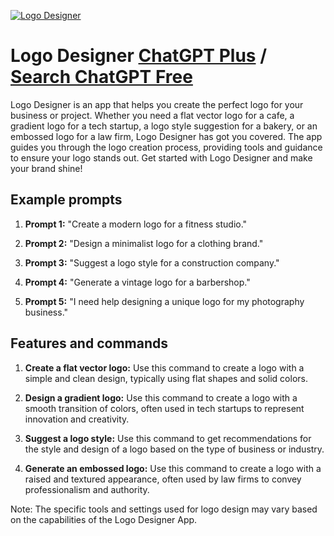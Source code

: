 
[![Logo Designer](https://files.oaiusercontent.com/file-tWR0rwN6IjQheeugySKmX99G?se=2123-10-15T07%3A03%3A13Z&sp=r&sv=2021-08-06&sr=b&rscc=max-age%3D31536000%2C%20immutable&rscd=attachment%3B%20filename%3Dbab32d45-8782-4d61-93ab-486ecb88eaf7.png&sig=Ze%2BTFZyVQUAkcuDROtHR8W1PQwzZN1DczQFyjHPTN1g%3D)](https://chat.openai.com/g/g-E9P5KVUtN-logo-designer)

# Logo Designer [ChatGPT Plus](https://chat.openai.com/g/g-E9P5KVUtN-logo-designer) / [Search ChatGPT Free](https://gptcall.net/index.html#/?search=Logo%20Designer)

Logo Designer is an app that helps you create the perfect logo for your business or project. Whether you need a flat vector logo for a cafe, a gradient logo for a tech startup, a logo style suggestion for a bakery, or an embossed logo for a law firm, Logo Designer has got you covered. The app guides you through the logo creation process, providing tools and guidance to ensure your logo stands out. Get started with Logo Designer and make your brand shine!

## Example prompts

1. **Prompt 1:** "Create a modern logo for a fitness studio."

2. **Prompt 2:** "Design a minimalist logo for a clothing brand."

3. **Prompt 3:** "Suggest a logo style for a construction company."

4. **Prompt 4:** "Generate a vintage logo for a barbershop."

5. **Prompt 5:** "I need help designing a unique logo for my photography business."

## Features and commands

1. **Create a flat vector logo:** Use this command to create a logo with a simple and clean design, typically using flat shapes and solid colors.

2. **Design a gradient logo:** Use this command to create a logo with a smooth transition of colors, often used in tech startups to represent innovation and creativity.

3. **Suggest a logo style:** Use this command to get recommendations for the style and design of a logo based on the type of business or industry.

4. **Generate an embossed logo:** Use this command to create a logo with a raised and textured appearance, often used by law firms to convey professionalism and authority.

Note: The specific tools and settings used for logo design may vary based on the capabilities of the Logo Designer App.


